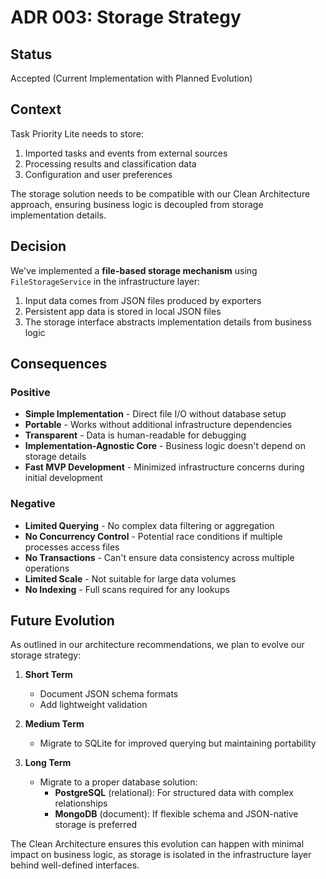 # ADR 003: Storage Strategy

## Status
Accepted (Current Implementation with Planned Evolution)

## Context
Task Priority Lite needs to store:
1. Imported tasks and events from external sources
2. Processing results and classification data
3. Configuration and user preferences

The storage solution needs to be compatible with our Clean Architecture approach, ensuring business logic is decoupled from storage implementation details.

## Decision
We've implemented a **file-based storage mechanism** using `FileStorageService` in the infrastructure layer:

1. Input data comes from JSON files produced by exporters
2. Persistent app data is stored in local JSON files
3. The storage interface abstracts implementation details from business logic

## Consequences

### Positive
- **Simple Implementation** - Direct file I/O without database setup
- **Portable** - Works without additional infrastructure dependencies
- **Transparent** - Data is human-readable for debugging
- **Implementation-Agnostic Core** - Business logic doesn't depend on storage details
- **Fast MVP Development** - Minimized infrastructure concerns during initial development

### Negative
- **Limited Querying** - No complex data filtering or aggregation
- **No Concurrency Control** - Potential race conditions if multiple processes access files
- **No Transactions** - Can't ensure data consistency across multiple operations
- **Limited Scale** - Not suitable for large data volumes
- **No Indexing** - Full scans required for any lookups

## Future Evolution
As outlined in our architecture recommendations, we plan to evolve our storage strategy:

1. **Short Term**
   - Document JSON schema formats
   - Add lightweight validation

2. **Medium Term**
   - Migrate to SQLite for improved querying but maintaining portability

3. **Long Term**
   - Migrate to a proper database solution:
     - **PostgreSQL** (relational): For structured data with complex relationships
     - **MongoDB** (document): If flexible schema and JSON-native storage is preferred

The Clean Architecture ensures this evolution can happen with minimal impact on business logic, as storage is isolated in the infrastructure layer behind well-defined interfaces. 